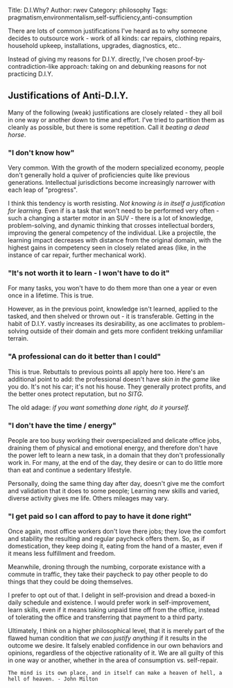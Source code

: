 Title: D.I.Why?
Author: rwev
Category: philosophy
Tags: pragmatism,environmentalism,self-sufficiency,anti-consumption

There are lots of common justifications I've heard as to why someone decides to outsource work - work of all kinds: car repairs, clothing repairs, household upkeep, installations, upgrades, diagnostics, etc.. 

Instead of giving my reasons for D.I.Y. directly, I've chosen proof-by-contradiction-like approach: taking on and debunking reasons for not practicing D.I.Y. 

## Justifications of Anti-D.I.Y.
Many of the following (weak) justifications are closely related - they all boil in one way or another down to time and effort. I've tried to partition them as cleanly as possible, but there is some repetition. Call it _beating a dead horse_.

### "I don't know how"
Very common. With the growth of the modern specialized economy, people don't generally hold a quiver of proficiencies quite like previous generations. Intellectual jurisdictions become increasingly narrower with each leap of "progress". 

I think this tendency is worth resisting. _Not knowing is in itself a justification *for* learning._ Even if is a task that won't need to be performed very often - such a changing a starter motor in an SUV - there is a lot of knowledge, problem-solving, and dynamic thinking that crosses intellectual borders, improving the general competency of the individual. Like a projectile, the learning impact decreases with distance from the original domain, with the highest gains in competency seen in closely related areas (like, in the instance of car repair, further mechanical work). 

### "It's not worth it to learn - I won't have to do it"
For many tasks, you won't have to do them more than one a year or even once in a lifetime. This is true. 

However, as in the previous point, knowledge isn't learned, applied to the tasked, and then shelved or thrown out - it is transferable. Getting in the habit of D.I.Y. vastly increases its desirability, as one acclimates to problem-solving outside of their domain and gets more confident trekking unfamiliar terrain.

### "A professional can do it better than I could"
This is true. Rebuttals to previous points all apply here too. Here's an additional point to add: the professional doesn't have _skin in the game_ like you do. It's not his car; it's not his house. They generally protect profits, and the better ones protect reputation, but no _SITG_. 

The old adage: _if you want something done right, do it yourself._

### "I don't have the time / energy"
People are too busy working their overspecialized and delicate office jobs, draining them of physical and emotional energy, and therefore don't have the power left to learn a new task, in a domain that they don't professionally work in. For many, at the end of the day, they desire or can to do little more than eat and continue a sedentary lifestyle.

Personally, doing the same thing day after day, doesn't give me the comfort and validation that it does to some people; Learning new skills and varied, diverse activity gives me life. Others mileages may vary. 

### "I get paid so I can afford to pay to have it done right"
Once again, most office workers don't love there jobs; they love the comfort and stability the resulting and regular paycheck offers them. So, as if domestication, they keep doing it, eating from the hand of a master, even if it means less fulfillment and freedom. 

Meanwhile, droning through the numbing, corporate existance with a commute in traffic, they take their paycheck to pay other people to do things that they could be doing themselves. 

I prefer to opt out of that. I delight in self-provision and dread a boxed-in daily schedule and existence. I would prefer work in self-improvement, learn skills, even if it means taking unpaid time off from the office, instead of tolerating the office and transferring that payment to a third party.

Ultimately, I think on a higher philosophical level, that it is merely part of the flawed human condition that _we can justify anything_ if it results in the outcome we desire. It falsely enabled confidence in our own behaviors and opinions, regardless of the objective rationality of it. We are all guilty of this in one way or another, whether in the area of consumption vs. self-repair.  

```
The mind is its own place, and in itself can make a heaven of hell, a hell of heaven. - John Milton
```



